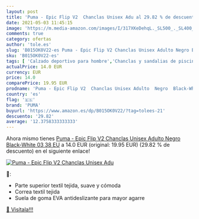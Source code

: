 ```yaml
---
layout: post
title: 'Puma - Epic Flip V2  Chanclas Unisex Adu al 29.82 % de descuento'
date: 2021-05-03 11:45:15
image: 'https://m.media-amazon.com/images/I/317XKeDehqL._SL500_._SL400_.jpg'
comments: true
category: ofertas
author: 'tole.es'
slug: 'B015OK0V22-es Puma - Epic Flip V2 Chanclas Unisex Adulto Negro Black-...'
sku: 'B015OK0V22-es'
tags: [ 'Calzado deportivo para hombre','Chanclas y sandalias de piscina para hombre','Zapatillas y calzado deportivo para hombre','Zapatos','Zapatos para hombre','Zapatos y complementos','chanclas','puma', ]
actualPrice: 14.0 EUR
currency: EUR
price: 14.0
comparePrice: 19.95 EUR
prodname: 'Puma - Epic Flip V2  Chanclas Unisex Adulto  Negro  Black-White 03   38 EU'
country: 'es'
flag: '🇪🇸'
brand: 'PUMA'
buyurl: 'https://www.amazon.es/dp/B015OK0V22/?tag=tolees-21'
descuento: '29.82'
average: '12.3758333333333'
---
```


Ahora mismo tienes [Puma - Epic Flip V2  Chanclas Unisex Adulto  Negro  Black-White 03   38 EU](https://www.amazon.es/dp/B015OK0V22/?tag=tolees-21) a 14.0 EUR (original: 19.95 EUR) (29.82 %  de descuento) en el siguiente enlace!

[![Puma - Epic Flip V2  Chanclas Unisex Adu](https://m.media-amazon.com/images/I/317XKeDehqL._SL500_._SL400_.jpg)](https://www.amazon.es/dp/B015OK0V22/?tag=tolees-21)

🔎:

- Parte superior textil tejida, suave y cómoda
- Correa textil tejida
- Suela de goma EVA antideslizante para mayor agarre

[🛒 Visítala!!!](https://www.amazon.es/dp/B015OK0V22/?tag=tolees-21)

